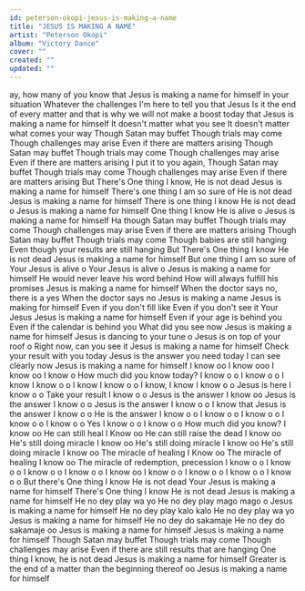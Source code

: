 ```yaml
---
id: peterson-okopi-jesus-is-making-a-name
title: "JESUS IS MAKING A NAME"
artist: "Peterson Okopi"
album: "Victory Dance"
cover: ""
created: ""
updated: ""
---
```


ay, how many of you know that Jesus is making a name for himself in your situation
Whatever the challenges
I'm here  to tell you that Jesus
Is it the end of every matter and that is why we will not make a boost today that Jesus is making a name for himself
It doesn't matter what you see
It doesn't matter what comes your way
Though Satan may buffet
Though trials may come
Though challenges may arise
Even if there are matters arising
Though Satan may buffet
Though trials may come
Though challenges may arise
Even if there are matters arising
I put it to you again,
Though Satan may buffet
Though trials may come
Though challenges may arise
Even if there are matters arising
But There's One thing I know,
He is not dead
Jesus is making a name for himself
There's one thing I am so sure of
He is not dead
Jesus is making a name for himself
There is one thing I know
He is not dead o
Jesus is making a name for himself
One thing I know
He is alive o
Jesus is making a name for himself
Ha though Satan may buffet
Though trials may come
Though challenges may arise
Even if there are matters arising
Though Satan may buffet
Though trials may come
Though babies are still hanging
Even though your results are still hanging
But There's One thing I know
He is not dead
Jesus is making a name for himself
But one thing I am so sure of
Your Jesus is alive o
Your Jesus is alive o
Jesus is making a name for himself
He would never leave his word behind
How will always fulfill his promises
Jesus is making a name for himself
When the doctor says no, there is a yes
When the doctor says no
Jesus is making a name
Jesus is making for himself
Even if you don't fill like
Even if you don't see it
Your Jesus
Jesus is making a name for himself
Even if your age is behind you
Even if the calendar is behind you
What did you see now
Jesus is making a name for himself
Jesus is dancing to your tune o
Jesus is on top of your roof o
Right now, can you see it
Jesus is making a name for himself
Check your result with you today
Jesus is the answer you need today
I can see clearly now
Jesus is making a name for himself
I know oo
I know ooo
I know oo
I know o
How much did you know today?
I know o o
I know o o
I know
I know o o
I know
I know o o
I know, I know
I know o o
Jesus is here
I know o o
Take your result
I know o o
Jesus is the answer
I know oo
Jesus is the answer
I know o o
Jesus is the answer
I know o o
I know that Jesus is the answer
I know o o
He is the answer
I know o o
I know o o
I know o o
I know o o
I know o o
Yes I know o o
I know o o
How much did you know?
I know oo
He can still heal
I Know oo
He can still raise the dead
I know oo
He's still doing miracle
I know oo
He's still doing miracle
I know oo
He's still doing miracle
I know oo
The miracle of healing
I Know oo
The miracle of healing
I know oo
The miracle of redemption, precession
I know o o
I know o o
I know o o
I know o o
I know oo
I know o o
I know o o
I know o o
I know o o
But there's One thing I know
He is not dead
Your Jesus is making a name for himself There's One thing I know
He is not dead
Jesus is making a name for himself
He no dey play wa yo
He no dey play mago mago o
Jesus is making a name for himself
He no dey play kalo kalo
He no dey play wa yo
Jesus is making a name for himself
He no dey do sakamaje
He no dey do sakamaje oo
Jesus is making a name for himself
Jesus is making a name for himself
Though Satan may buffet
Though trials may come
Though challenges may arise
Even if there are still results that are hanging
One thing I know, he is not dead
Jesus is making a name for himself
Greater is the end of a matter than the beginning thereof oo
Jesus is making a name for himself